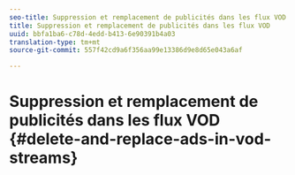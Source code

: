 ```yaml
---
seo-title: Suppression et remplacement de publicités dans les flux VOD
title: Suppression et remplacement de publicités dans les flux VOD
uuid: bbfa1ba6-c78d-4edd-b413-6e90391b4a03
translation-type: tm+mt
source-git-commit: 557f42cd9a6f356aa99e13386d9e8d65e043a6af

---
```



# Suppression et remplacement de publicités dans les flux VOD {#delete-and-replace-ads-in-vod-streams}
